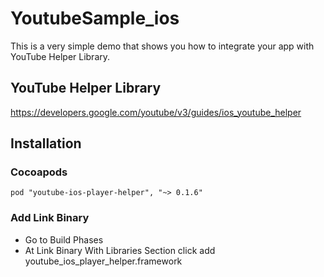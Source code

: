 # YoutubeSample_ios

This is a very simple demo that shows you how to integrate your app with YouTube Helper Library.

## YouTube Helper Library
https://developers.google.com/youtube/v3/guides/ios_youtube_helper

## Installation

### Cocoapods
```
pod "youtube-ios-player-helper", "~> 0.1.6"
```

### Add Link Binary

- Go to Build Phases
- At Link Binary With Libraries Section click add youtube_ios_player_helper.framework
